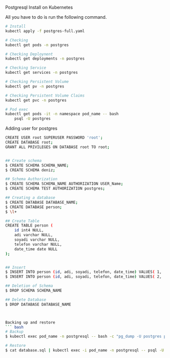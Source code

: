 Postgresql Install on Kubernetes

All you have to do is run the following command.
``` bash
# Install
kubectl apply -f postgres-full.yaml

# Checking
kubectl get pods -n postgres

# Checking Deploynent
kubectl get deployments -n postgres

# Checking Service
kubectl get services -n postgres

# Checking Persistent Volume
kubectl get pv -n postgres

# Checking Persistent Volume Claims
kubectl get pvc -n postgres

# Pod exec
kubectl get pods -it -n namespace pod_name -- bash
    psql -U postgres

```


Adding user for postgres
``` bash
CREATE USER root SUPERUSER PASSWORD 'root';
CREATE DATABASE root;
GRANT ALL PRIVILEGES ON DATABASE root TO root;

```

``` bash

## Create schema
$ CREATE SCHEMA SCHEMA_NAME;
$ CREATE SCHEMA deniz;

## Schema Authorization
$ CREATE SCHEMA SCHEMA_NAME AUTHORIZATION USER_Name;
$ CREATE SCHEMA TEST AUTHORIZATION postgres;

## Creating a database
$ CREATE DATABASE DATABASE_NAME;
$ CREATE DATABASE person;
$ \l+

## Create Table
CREATE TABLE person (
	id int4 NULL,
	adi varchar NULL,
	soyadi varchar NULL,
	telefon varchar NULL,
	date_time date NULL
);


## Insert
$ INSERT INTO person (id, adi, soyadi, telefon, date_time) VALUES( 1, 'Deniz', 'TURKMEN', '0532 763 12 32', current_timestamp);
$ INSERT INTO person (id, adi, soyadi, telefon, date_time) VALUES( 2, 'Ozlem', 'ECEM', '0532 432 12 32', current_timestamp);

## Deletion of Schema
$ DROP SCHEMA SCHEMA_NAME

## Delete Database
$ DROP DATABASE DATABASE_NAME



Backing up and restore
``` bash
# Backup
$ kubectl exec pod_name -n postgresql -- bash -c "pg_dump -U postgres person" > database.sql

# Restore
$ cat database.sql | kubectl exec -i pod_name -n postgresql -- psql -U postgres -d person
```